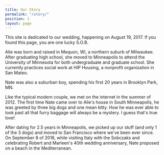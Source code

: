 ```yaml
---
title: Our Story
permalink: "/story/"
position: 1
layout: page
---
```


This site is dedicated to our wedding, happening on August 19, 2017. If you found this page, you are one lucky S.O.B.

Alie was born and raised in Mequon, WI, a northern suburb of Milwaukee. After graduating high school, she moved to Minneapolis to attend the University of Minnesota for both undergraduate and graduate school. She currently practices social work at HIP Housing, a nonprofit organization in San Mateo.

Nate was also a suburban boy, spending his first 20 years in Brooklyn Park, MN.

Like the typical modern couple, we met on the internet in the summer of 2012. The first time Nate came over to Alie's house in South Minneapolis, he was greeted by three big dogs and one mean kitty. How he was ever able to look past all that furry baggage will always be a mystery. I guess that's true love!

After dating for 2.5 years in Minneapolis, we picked up our stuff (and only 1 of the 3 dogs) and moved to San Francisco where we've been ever since.  On September 8 of 2016, while visiting Italy with the Sobczaks and celebrating Robert and Marleen's 40th wedding anniversary, Nate proposed on a beach in the Mediterranean.
